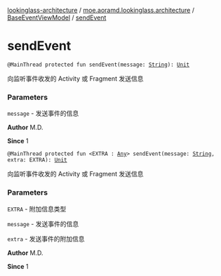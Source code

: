 [lookinglass-architecture](../../index.md) / [moe.aoramd.lookinglass.architecture](../index.md) / [BaseEventViewModel](index.md) / [sendEvent](./send-event.md)

# sendEvent

`@MainThread protected fun sendEvent(message: `[`String`](https://kotlinlang.org/api/latest/jvm/stdlib/kotlin/-string/index.html)`): `[`Unit`](https://kotlinlang.org/api/latest/jvm/stdlib/kotlin/-unit/index.html)

向监听事件收发的 Activity 或 Fragment 发送信息

### Parameters

`message` - 发送事件的信息

**Author**
M.D.

**Since**
1

`@MainThread protected fun <EXTRA : `[`Any`](https://kotlinlang.org/api/latest/jvm/stdlib/kotlin/-any/index.html)`> sendEvent(message: `[`String`](https://kotlinlang.org/api/latest/jvm/stdlib/kotlin/-string/index.html)`, extra: EXTRA): `[`Unit`](https://kotlinlang.org/api/latest/jvm/stdlib/kotlin/-unit/index.html)

向监听事件收发的 Activity 或 Fragment 发送信息

### Parameters

`EXTRA` - 附加信息类型

`message` - 发送事件的信息

`extra` - 发送事件的附加信息

**Author**
M.D.

**Since**
1

